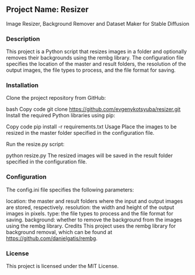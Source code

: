 ## Project Name: Resizer
Image Resizer, Background Remover and Dataset Maker for Stable Diffusion

### Description
This project is a Python script that resizes images in a folder and optionally removes their backgrounds using the rembg library. The configuration file specifies the location of the master and result folders, the resolution of the output images, the file types to process, and the file format for saving.

### Installation
Clone the project repository from GitHub:

bash
Copy code
git clone https://github.com/evgenykotsyuba/resizer.git
Install the required Python libraries using pip:

Copy code
pip install -r requirements.txt
Usage
Place the images to be resized in the master folder specified in the configuration file.

Run the resize.py script:

python resize.py
The resized images will be saved in the result folder specified in the configuration file.

### Configuration
The config.ini file specifies the following parameters:

location: the master and result folders where the input and output images are stored, respectively.
resolution: the width and height of the output images in pixels.
type: the file types to process and the file format for saving.
background: whether to remove the background from the images using the rembg library.
Credits
This project uses the rembg library for background removal, which can be found at https://github.com/danielgatis/rembg.

### License
This project is licensed under the MIT License.